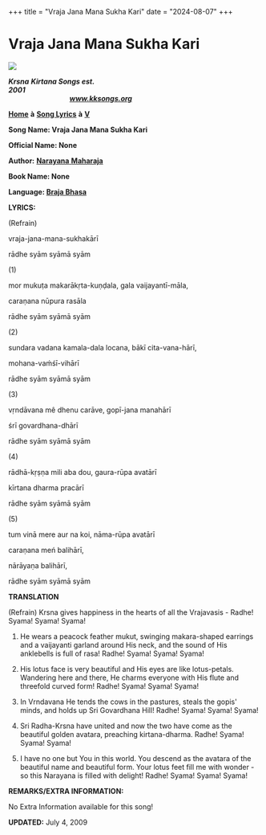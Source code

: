 +++
title = "Vraja Jana Mana Sukha Kari"
date = "2024-08-07"
+++

# Vraja Jana Mana Sukha Kari
**[![](http://kksongs.org/image_files/image002.jpg)](http://kksongs.org/)**

**_Krsna_** **_Kirtana Songs est. 2001_**                                                                                                                                                      **_www.kksongs.org_**

**[Home](http://kksongs.org/)** **à** **[Song Lyrics](http://kksongs.org/lyrics.html)** **à** **[V](http://kksongs.org/songs/song_v.html)**

**Song Name: Vraja Jana Mana Sukha Kari**

**Official Name: None**

**Author:** [**Narayana** **Maharaja**](http://kksongs.org/authors/list/narayana.html)

**Book Name: None**

**Language: [Braja Bhasa](http://kksongs.org/language/list/braja_bhasa.html)**

**LYRICS:**

(Refrain)

vraja-jana-mana-sukhakārī

rādhe syām syāmā syām

(1)

mor mukuṭa makarākṛta-kuṇḍala, gala vaijayantī-māla,

caraṇana nūpura rasāla

rādhe syām syāmā syām

(2)

sundara vadana kamala-dala locana, bākī cita-vana-hārī,

mohana-vaḿśī-vihārī

rādhe syām syāmā syām

(3)

vṛndāvana mê dhenu carāve, gopī-jana manahārī

śrī govardhana-dhārī

rādhe syām syāmā syām

(4)

rādhā-kṛṣṇa mili aba dou, gaura-rūpa avatārī

kīrtana dharma pracārī

rādhe syām syāmā syām

(5)

tum vinā mere aur na koi, nāma-rūpa avatārī

caraṇana meń balihārī,

nārāyaṇa balihārī,

rādhe syām syāmā syām

**TRANSLATION**

(Refrain) Krsna gives happiness in the hearts of all the Vrajavasis - Radhe! Syama! Syama! Syama!

1) He wears a peacock feather mukut, swinging makara\-shaped earrings and a vaijayanti garland around His neck, and the sound of His anklebells is full of rasa! Radhe! Syama! Syama! Syama!

2) His lotus face is very beautiful and His eyes are like lotus-petals. Wandering here and there, He charms everyone with His flute and threefold curved form! Radhe! Syama! Syama! Syama!

3) In Vrndavana He tends the cows in the pastures, steals the gopis' minds, and holds up Sri Govardhana Hill! Radhe! Syama! Syama! Syama!

4) Sri Radha-Krsna have united and now the two have come as the beautiful golden avatara, preaching kirtana\-dharma. Radhe! Syama! Syama! Syama!

5) I have no one but You in this world. You descend as the avatara of the beautiful name and beautiful form. Your lotus feet fill me with wonder - so this Narayana is filled with delight! Radhe! Syama! Syama! Syama!

**REMARKS/EXTRA INFORMATION:**

No Extra Information available for this song!

**UPDATED:** July 4, 2009